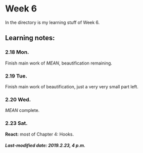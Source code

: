 # Week 6

In the directory is my learning stuff of Week 6.

## Learning notes:

### 2.18 Mon.

Finish main work of *MEAN*, beautification remaining.

### 2.19 Tue.

Finish main work of beautification, just a very very small part left.

### 2.20 Wed.

*MEAN* complete.

### 2.23 Sat.

**React:** most of Chapter 4: Hooks. 

##### Last-modified date: 2019.2.23, 4 p.m.